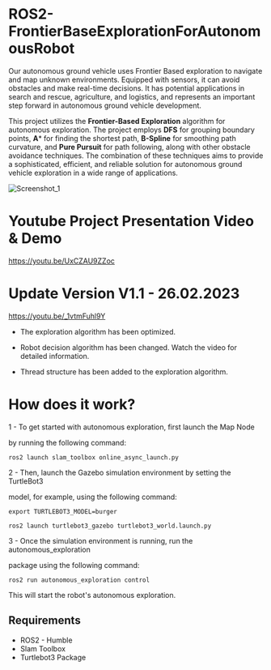 # ROS2-FrontierBaseExplorationForAutonomousRobot
Our autonomous ground vehicle uses Frontier Based exploration to navigate and map unknown environments. Equipped with sensors, it can avoid obstacles and make real-time decisions. It has potential applications in search and rescue, agriculture, and logistics, and represents an important step forward in autonomous ground vehicle development.

This project utilizes the **Frontier-Based Exploration** algorithm for autonomous exploration. The project employs **DFS** for grouping boundary points, **A*** for finding the shortest path, **B-Spline** for smoothing path curvature, and **Pure Pursuit** for path following, along with other obstacle avoidance techniques. The combination of these techniques aims to provide a sophisticated, efficient, and reliable solution for autonomous ground vehicle exploration in a wide range of applications.


![Screenshot_1](https://user-images.githubusercontent.com/87595266/218670694-e53bb1c4-fff2-42e9-9b9e-62b298da7fff.png)


# Youtube Project Presentation Video & Demo

https://youtu.be/UxCZAU9ZZoc

# Update Version V1.1 - 26.02.2023

https://youtu.be/_1vtmFuhl9Y

- The exploration algorithm has been optimized.

- Robot decision algorithm has been changed. Watch the video for detailed information.

- Thread structure has been added to the exploration algorithm. 


# How does it work?

1 - To get started with autonomous exploration, first launch the Map Node 

by running the following command:

`ros2 launch slam_toolbox online_async_launch.py`

2 - Then, launch the Gazebo simulation environment by setting the TurtleBot3 

model, for example, using the following command:

`export TURTLEBOT3_MODEL=burger`


`ros2 launch turtlebot3_gazebo turtlebot3_world.launch.py`

3 - Once the simulation environment is running, run the autonomous_exploration 

package using the following command:

`ros2 run autonomous_exploration control`

This will start the robot's autonomous exploration.

## Requirements

- ROS2 - Humble
- Slam Toolbox
- Turtlebot3 Package
